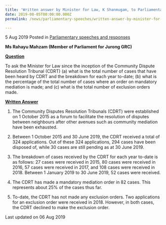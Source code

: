 ```yaml
---
title: 'Written answer by Minister for Law, K Shanmugam, to Parliamentary Question on Community Dispute Resolution Tribunal'
date: 2019-08-05T00:00:00.000Z
permalink: /news/parliamentary-speeches/written-answer-by-minister-for-law-k-shanmugam-to-parliamentary-question-on-community-dispute-resolution-tribunal/

---
```




5 Aug 2019 Posted in [Parliamentary speeches and responses](/news/parliamentary-speeches)

**Ms Rahayu Mahzam (Member of Parliament for Jurong GRC)**

**<u>Question</u>**

To ask the Minister for Law since the inception of the Community Dispute Resolution Tribunal (CDRT) (a) what is the total number of cases that have been heard by CDRT and the breakdown for each year to-date; (b) what is the percentage of the total number of cases where an order on mandatory mediation is made; and (c) what is the total number of exclusion orders made. 

**<u>Written Answer</u>**

1. The Community Disputes Resolution Tribunals (CDRT) were established on 1 October 2015 as a forum to facilitate the resolution of disputes between neighbours after other avenues such as community mediation have been exhausted.
 
2. Between 1 October 2015 and 30 June 2019, the CDRT received a total of 324 applications. Out of these 324 applications, 294 cases have been disposed of, while 30 cases are still pending as at 30 June 2019.
 
3. The breakdown of cases received by the CDRT for each year to-date is as follows: 27 cases were received in 2015, 80 cases were received in 2016, 57 cases were received in 2017, and 108 cases were received in 2018. Between 1 January 2019 to 30 June 2019, 52 cases were received.
 
4. The CDRT has made a mandatory mediation order in 82 cases. This represents about 25% of the cases thus far.
 
5. To-date, the CDRT has not made any exclusion orders. Two applications for an exclusion order were received in 2018. However, in both cases, the CDRT declined to make the exclusion order.

<p class="right-side-updated">Last updated on 06 Aug 2019</p> 



